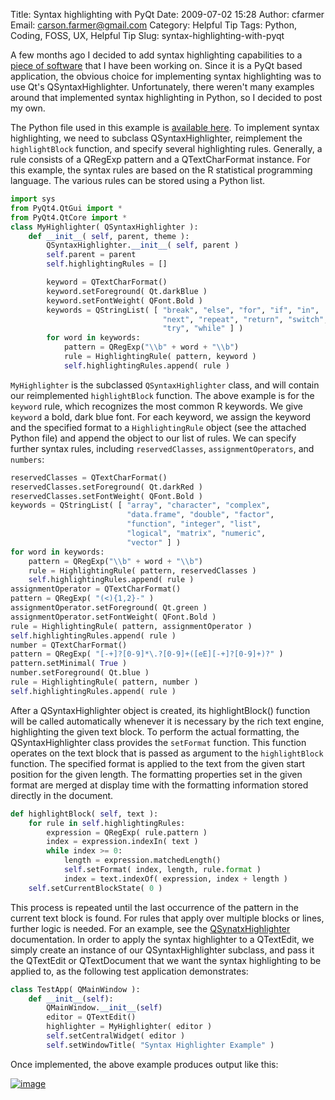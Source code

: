 Title: Syntax highlighting with PyQt
Date: 2009-07-02 15:28
Author: cfarmer
Email: carson.farmer@gmail.com
Category: Helpful Tip
Tags: Python, Coding, FOSS, UX, Helpful Tip
Slug: syntax-highlighting-with-pyqt

A few months ago I decided to add syntax highlighting capabilities to a
[piece of software][] that I have been working on. Since it is a PyQt
based application, the obvious choice for implementing syntax
highlighting was to use Qt's QSyntaxHighlighter. Unfortunately, there
weren't many examples around that implemented syntax highlighting in
Python, so I decided to post my own.
<!--more-->

The Python file used in this example is [available here][].
To implement syntax highlighting, we need to subclass
QSyntaxHighlighter, reimplement the `highlightBlock` function, and
specify several highlighting rules. Generally, a rule consists of a
QRegExp pattern and a QTextCharFormat instance. For this example, the
syntax rules are based on the R statistical programming language. The
various rules can be stored using a Python list.

```python
import sys
from PyQt4.QtGui import *
from PyQt4.QtCore import *
class MyHighlighter( QSyntaxHighlighter ):
    def __init__( self, parent, theme ):
        QSyntaxHighlighter.__init__( self, parent )
        self.parent = parent
        self.highlightingRules = []

        keyword = QTextCharFormat()
        keyword.setForeground( Qt.darkBlue )
        keyword.setFontWeight( QFont.Bold )
        keywords = QStringList( [ "break", "else", "for", "if", "in",
                                  "next", "repeat", "return", "switch",
                                  "try", "while" ] )
        for word in keywords:
            pattern = QRegExp("\\b" + word + "\\b")
            rule = HighlightingRule( pattern, keyword )
            self.highlightingRules.append( rule )
```

`MyHighlighter` is the subclassed `QSyntaxHighlighter` class, and will
contain our reimplemented `highlightBlock` function. The above example
is for the `keyword` rule, which recognizes the most common R keywords.
We give `keyword` a bold, dark blue font. For each keyword, we assign
the keyword and the specified format to a `HighlightingRule` object (see
the attached Python file) and append the object to our list of rules.
We can specify further syntax rules, including `reservedClasses`,
`assignmentOperators`, and `numbers`:

```python
reservedClasses = QTextCharFormat()
reservedClasses.setForeground( Qt.darkRed )
reservedClasses.setFontWeight( QFont.Bold )
keywords = QStringList( [ "array", "character", "complex",
                          "data.frame", "double", "factor",
                          "function", "integer", "list",
                          "logical", "matrix", "numeric",
                          "vector" ] )
for word in keywords:
    pattern = QRegExp("\\b" + word + "\\b")
    rule = HighlightingRule( pattern, reservedClasses )
    self.highlightingRules.append( rule )
assignmentOperator = QTextCharFormat()
pattern = QRegExp( "(<){1,2}-" )
assignmentOperator.setForeground( Qt.green )
assignmentOperator.setFontWeight( QFont.Bold )
rule = HighlightingRule( pattern, assignmentOperator )
self.highlightingRules.append( rule )
number = QTextCharFormat()
pattern = QRegExp( "[-+]?[0-9]*\.?[0-9]+([eE][-+]?[0-9]+)?" )
pattern.setMinimal( True )
number.setForeground( Qt.blue )
rule = HighlightingRule( pattern, number )
self.highlightingRules.append( rule )
```

After a QSyntaxHighlighter object is created, its highlightBlock()
function will be called automatically whenever it is necessary by the
rich text engine, highlighting the given text block. To perform the
actual formatting, the QSyntaxHighlighter class provides the `setFormat`
function. This function operates on the text block that is passed as
argument to the `highlightBlock` function. The specified format is
applied to the text from the given start position for the given length.
The formatting properties set in the given format are merged at display
time with the formatting information stored directly in the document.

```python
def highlightBlock( self, text ):
    for rule in self.highlightingRules:
        expression = QRegExp( rule.pattern )
        index = expression.indexIn( text )
        while index >= 0:
            length = expression.matchedLength()
            self.setFormat( index, length, rule.format )
            index = text.indexOf( expression, index + length )
    self.setCurrentBlockState( 0 )
```

This process is repeated until the last occurrence of the pattern in the
current text block is found. For rules that apply over multiple blocks
or lines, further logic is needed. For an example, see the
[QSynatxHighlighter][] documentation.
In order to apply the syntax highlighter to a QTextEdit, we simply
create an instance of our QSyntaxHighlighter subclass, and pass it the
QTextEdit or QTextDocument that we want the syntax highlighting to be
applied to, as the following test application demonstrates:

```python
class TestApp( QMainWindow ):
    def __init__(self):
        QMainWindow.__init__(self)
        editor = QTextEdit()
        highlighter = MyHighlighter( editor )
        self.setCentralWidget( editor )
        self.setWindowTitle( "Syntax Highlighter Example" )
```

Once implemented, the above example produces output like this:

[![image][]][screenshot]

[piece of software]: http://www.ftools.ca/plugins.html
[available here]: |filename|/uploads/highlighter.py
[QSynatxHighlighter]: http://doc.trolltech.com/4.2/richtext-syntaxhighlighter.html
[image]: |filename|/images/screenshot.png "screenshot"
[screenshot]: |filename|/images/screenshot.png "screenshot"
